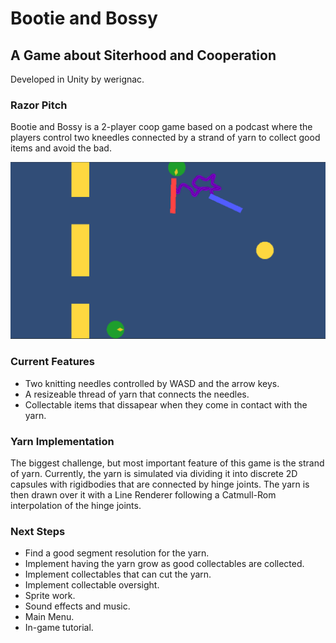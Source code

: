 # Bootie and Bossy
## A Game about Siterhood and Cooperation
Developed in Unity by werignac.

### Razor Pitch
Bootie and Bossy is a 2-player coop game based on a podcast where the players control two kneedles connected by a strand of yarn to collect good items and avoid the bad. 

![](https://github.com/werignac/BootieAndBossy/blob/main/Demo%20Materials/15fps_bootie_and_bossy_demo.gif)

### Current Features
- Two knitting needles controlled by WASD and the arrow keys.
- A resizeable thread of yarn that connects the needles.
- Collectable items that dissapear when they come in contact with the yarn.

### Yarn Implementation
The biggest challenge, but most important feature of this game is the strand of yarn. Currently, the yarn is simulated via dividing it into discrete 2D capsules with rigidbodies that are connected by hinge joints. The yarn is then drawn over it with a Line Renderer following a Catmull-Rom interpolation of the hinge joints.

### Next Steps
- Find a good segment resolution for the yarn.
- Implement having the yarn grow as good collectables are collected.
- Implement collectables that can cut the yarn.
- Implement collectable oversight.
- Sprite work.
- Sound effects and music.
- Main Menu.
- In-game tutorial.
